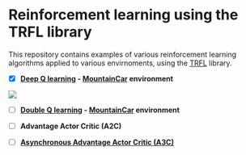 # Reinforcement learning using the TRFL library

This repository contains examples of various reinforcement learning algorithms applied to various envirnoments, using the [TRFL](https://github.com/deepmind/trfl) library. 

- [x] **[Deep Q learning](https://storage.googleapis.com/deepmind-media/dqn/DQNNaturePaper.pdf) - [MountainCar](https://gym.openai.com/envs/MountainCar-v0/) environment**

![](./dql_mountaincar/animations/dql_test_mountaincar.gif)

- [ ] **[Double Q learning](https://papers.nips.cc/paper/3964-double-q-learning.pdf) - [MountainCar](https://gym.openai.com/envs/MountainCar-v0/) environment**

- [ ] **Advantage Actor Critic (A2C)**

- [ ] **[Asynchronous Advantage Actor Critic (A3C)](https://arxiv.org/pdf/1602.01783.pdf)**
